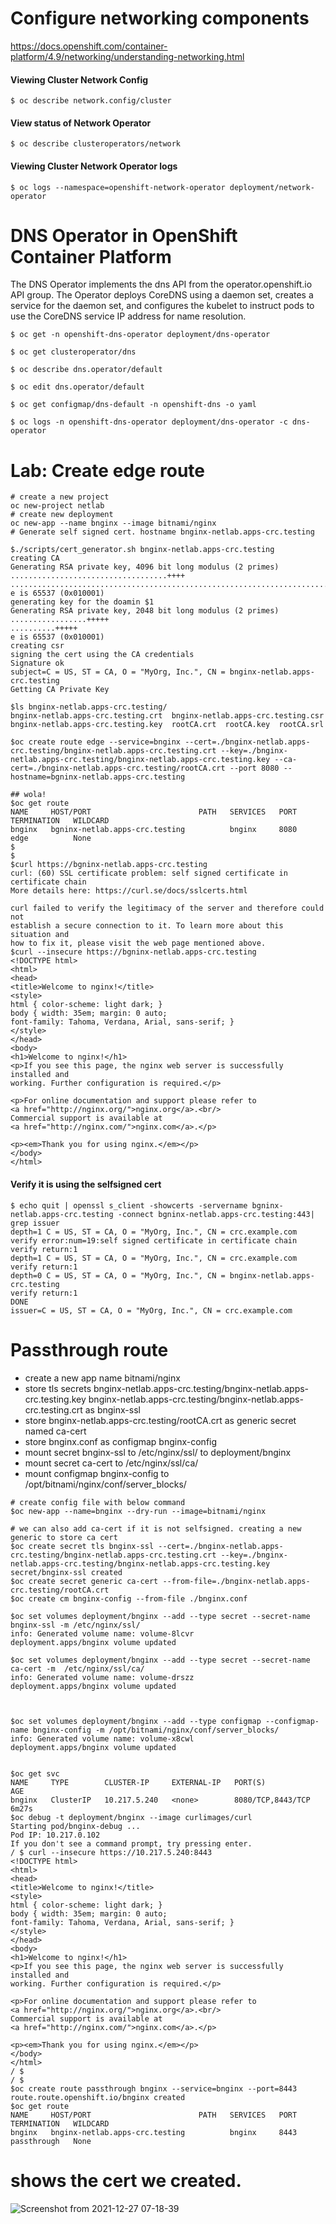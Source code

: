 # Configure networking components

https://docs.openshift.com/container-platform/4.9/networking/understanding-networking.html


#### Viewing Cluster Network Config

```
$ oc describe network.config/cluster
```

#### View status of Network Operator

```
$ oc describe clusteroperators/network
```


#### Viewing Cluster Network Operator logs

```
$ oc logs --namespace=openshift-network-operator deployment/network-operator

```

# DNS Operator in OpenShift Container Platform

The DNS Operator implements the dns API from the operator.openshift.io API group. The Operator deploys CoreDNS using a daemon set, creates a service for the daemon set, and configures the kubelet to instruct pods to use the CoreDNS service IP address for name resolution.

```
$ oc get -n openshift-dns-operator deployment/dns-operator

$ oc get clusteroperator/dns

$ oc describe dns.operator/default

$ oc edit dns.operator/default

$ oc get configmap/dns-default -n openshift-dns -o yaml

$ oc logs -n openshift-dns-operator deployment/dns-operator -c dns-operator

```


# Lab: Create edge route

```
# create a new project
oc new-project netlab
# create new deployment
oc new-app --name bnginx --image bitnami/nginx
# Generate self signed cert. hostname bnginx-netlab.apps-crc.testing

$./scripts/cert_generator.sh bnginx-netlab.apps-crc.testing
creating CA
Generating RSA private key, 4096 bit long modulus (2 primes)
...................................++++
...............................................................................................................++++
e is 65537 (0x010001)
generating key for the doamin $1
Generating RSA private key, 2048 bit long modulus (2 primes)
.................+++++
..........+++++
e is 65537 (0x010001)
creating csr
signing the cert using the CA credentials
Signature ok
subject=C = US, ST = CA, O = "MyOrg, Inc.", CN = bnginx-netlab.apps-crc.testing
Getting CA Private Key

$ls bnginx-netlab.apps-crc.testing/
bnginx-netlab.apps-crc.testing.crt  bnginx-netlab.apps-crc.testing.csr  bnginx-netlab.apps-crc.testing.key  rootCA.crt  rootCA.key  rootCA.srl

$oc create route edge --service=bnginx --cert=./bnginx-netlab.apps-crc.testing/bnginx-netlab.apps-crc.testing.crt --key=./bnginx-netlab.apps-crc.testing/bnginx-netlab.apps-crc.testing.key --ca-cert=./bnginx-netlab.apps-crc.testing/rootCA.crt --port 8080 --hostname=bgninx-netlab.apps-crc.testing

## wola!
$oc get route
NAME     HOST/PORT                        PATH   SERVICES   PORT   TERMINATION   WILDCARD
bnginx   bgninx-netlab.apps-crc.testing          bnginx     8080   edge          None
$
$
$curl https://bgninx-netlab.apps-crc.testing
curl: (60) SSL certificate problem: self signed certificate in certificate chain
More details here: https://curl.se/docs/sslcerts.html

curl failed to verify the legitimacy of the server and therefore could not
establish a secure connection to it. To learn more about this situation and
how to fix it, please visit the web page mentioned above.
$curl --insecure https://bgninx-netlab.apps-crc.testing
<!DOCTYPE html>
<html>
<head>
<title>Welcome to nginx!</title>
<style>
html { color-scheme: light dark; }
body { width: 35em; margin: 0 auto;
font-family: Tahoma, Verdana, Arial, sans-serif; }
</style>
</head>
<body>
<h1>Welcome to nginx!</h1>
<p>If you see this page, the nginx web server is successfully installed and
working. Further configuration is required.</p>

<p>For online documentation and support please refer to
<a href="http://nginx.org/">nginx.org</a>.<br/>
Commercial support is available at
<a href="http://nginx.com/">nginx.com</a>.</p>

<p><em>Thank you for using nginx.</em></p>
</body>
</html>

```

#### Verify it is using the selfsigned cert

```
$ echo quit | openssl s_client -showcerts -servername bgninx-netlab.apps-crc.testing -connect bgninx-netlab.apps-crc.testing:443| grep issuer
depth=1 C = US, ST = CA, O = "MyOrg, Inc.", CN = crc.example.com
verify error:num=19:self signed certificate in certificate chain
verify return:1
depth=1 C = US, ST = CA, O = "MyOrg, Inc.", CN = crc.example.com
verify return:1
depth=0 C = US, ST = CA, O = "MyOrg, Inc.", CN = bnginx-netlab.apps-crc.testing
verify return:1
DONE
issuer=C = US, ST = CA, O = "MyOrg, Inc.", CN = crc.example.com
```
# Passthrough route

* create a new app name bitnami/nginx
* store tls secrets bnginx-netlab.apps-crc.testing/bnginx-netlab.apps-crc.testing.key  bnginx-netlab.apps-crc.testing/bnginx-netlab.apps-crc.testing.crt as bnginx-ssl
* store  bnginx-netlab.apps-crc.testing/rootCA.crt as generic secret named ca-cert
* store bnginx.conf as configmap bnginx-config
* mount secret bnginx-ssl to /etc/nginx/ssl/ to deployment/bnginx
* mount secret ca-cert to  /etc/nginx/ssl/ca/
* mount configmap bnginx-config to /opt/bitnami/nginx/conf/server_blocks/

```
# create config file with below command
$oc new-app --name=bnginx --dry-run --image=bitnami/nginx

# we can also add ca-cert if it is not selfsigned. creating a new generic to store ca cert
$oc create secret tls bnginx-ssl --cert=./bnginx-netlab.apps-crc.testing/bnginx-netlab.apps-crc.testing.crt --key=./bnginx-netlab.apps-crc.testing/bnginx-netlab.apps-crc.testing.key 
secret/bnginx-ssl created
$oc create secret generic ca-cert --from-file=./bnginx-netlab.apps-crc.testing/rootCA.crt 
$oc create cm bnginx-config --from-file ./bnginx.conf

$oc set volumes deployment/bnginx --add --type secret --secret-name bnginx-ssl -m /etc/nginx/ssl/
info: Generated volume name: volume-8lcvr
deployment.apps/bnginx volume updated

$oc set volumes deployment/bnginx --add --type secret --secret-name ca-cert -m  /etc/nginx/ssl/ca/
info: Generated volume name: volume-drszz
deployment.apps/bnginx volume updated



$oc set volumes deployment/bnginx --add --type configmap --configmap-name bnginx-config -m /opt/bitnami/nginx/conf/server_blocks/
info: Generated volume name: volume-x8cwl
deployment.apps/bnginx volume updated


$oc get svc
NAME     TYPE        CLUSTER-IP     EXTERNAL-IP   PORT(S)             AGE
bnginx   ClusterIP   10.217.5.240   <none>        8080/TCP,8443/TCP   6m27s
$oc debug -t deployment/bnginx --image curlimages/curl
Starting pod/bnginx-debug ...
Pod IP: 10.217.0.102
If you don't see a command prompt, try pressing enter.
/ $ curl --insecure https://10.217.5.240:8443
<!DOCTYPE html>
<html>
<head>
<title>Welcome to nginx!</title>
<style>
html { color-scheme: light dark; }
body { width: 35em; margin: 0 auto;
font-family: Tahoma, Verdana, Arial, sans-serif; }
</style>
</head>
<body>
<h1>Welcome to nginx!</h1>
<p>If you see this page, the nginx web server is successfully installed and
working. Further configuration is required.</p>

<p>For online documentation and support please refer to
<a href="http://nginx.org/">nginx.org</a>.<br/>
Commercial support is available at
<a href="http://nginx.com/">nginx.com</a>.</p>

<p><em>Thank you for using nginx.</em></p>
</body>
</html>
/ $ 
/ $ 
$oc create route passthrough bnginx --service=bnginx --port=8443
route.route.openshift.io/bnginx created
$oc get route
NAME     HOST/PORT                        PATH   SERVICES   PORT   TERMINATION   WILDCARD
bnginx   bnginx-netlab.apps-crc.testing          bnginx     8443   passthrough   None
```
# shows the cert we created.

![Screenshot from 2021-12-27 07-18-39](https://user-images.githubusercontent.com/11317624/147471208-ad8be2bc-476b-4909-aa58-11cdd8a2bbb8.png)

